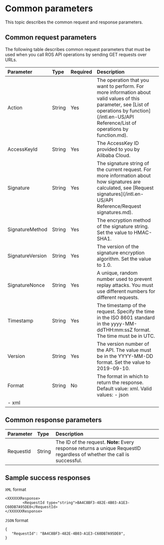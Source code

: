 # Common parameters

This topic describes the common request and response parameters.

## Common request parameters

The following table describes common request parameters that must be used when you call ROS API operations by sending GET requests over URLs.

|Parameter|Type|Required|Description|
|:--------|:---|:-------|:----------|
|Action|String|Yes|The operation that you want to perform. For more information about valid values of this parameter, see [List of operations by function](/intl.en-US/API Reference/List of operations by function.md).|
|AccessKeyId|String|Yes|The AccessKey ID provided to you by Alibaba Cloud.|
|Signature|String|Yes|The signature string of the current request. For more information about how signatures are calculated, see [Request signatures](/intl.en-US/API Reference/Request signatures.md).|
|SignatureMethod|String|Yes|The encryption method of the signature string. Set the value to HMAC-SHA1.|
|SignatureVersion|String|Yes|The version of the signature encryption algorithm. Set the value to 1.0.|
|SignatureNonce|String|Yes|A unique, random number used to prevent replay attacks. You must use different numbers for different requests.|
|Timestamp|String|Yes|The timestamp of the request. Specify the time in the ISO 8601 standard in the yyyy-MM-ddTHH:mm:ssZ format. The time must be in UTC.|
|Version|String|Yes|The version number of the API. The value must be in the YYYY-MM-DD format. Set the value to 2019-09-10.|
|Format|String|No|The format in which to return the response. Default value: xml. Valid values: -   json
-   xml |

## Common response parameters

|Parameter|Type|Description|
|:--------|:---|:----------|
|RequestId|String|The ID of the request. **Note:** Every response returns a unique RequestID regardless of whether the call is successful. |

## Sample success responses

`XML` format

```
<XXXXXXResponse>
        <RequestId type="string">BA4C8BF3-482E-4B03-A1E3-C60DB7A95DE0</RequestId>
</XXXXXXResponse>
```

`JSON` format

```
{
   "RequestId": "BA4C8BF3-482E-4B03-A1E3-C60DB7A95DE0",
}
```

